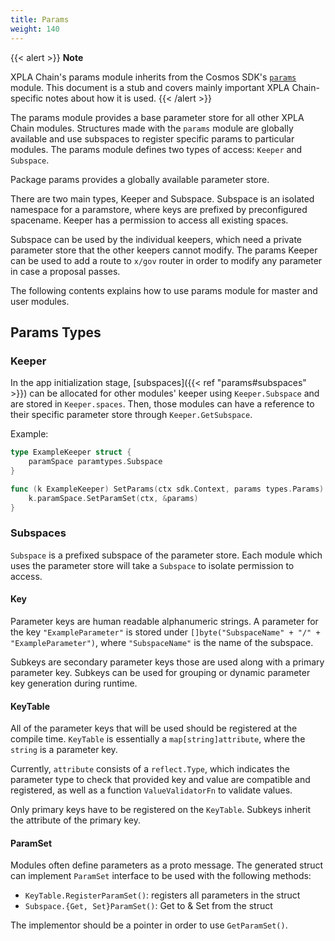 ```yaml
---
title: Params
weight: 140
---
```


{{< alert >}}
**Note**

XPLA Chain's params module inherits from the Cosmos SDK's [`params`](https://docs.cosmos.network/v0.45/modules/params/) module. This document is a stub and covers mainly important XPLA Chain-specific notes about how it is used.
{{< /alert >}}

The params module provides a base parameter store for all other XPLA Chain modules. Structures made with the `params` module are globally available and use subspaces to register specific params to particular modules. The params module defines two types of access: `Keeper` and `Subspace`.

Package params provides a globally available parameter store.

There are two main types, Keeper and Subspace. Subspace is an isolated namespace for a paramstore, where keys are prefixed by preconfigured spacename. Keeper has a permission to access all existing spaces.

Subspace can be used by the individual keepers, which need a private parameter store that the other keepers cannot modify. The params Keeper can be used to add a route to `x/gov` router in order to modify any parameter in case a proposal passes.

The following contents explains how to use params module for master and user modules.

## Params Types

### Keeper

In the app initialization stage, [subspaces]({{< ref "params#subspaces" >}}) can be allocated for other modules' keeper using `Keeper.Subspace` and are stored in `Keeper.spaces`. Then, those modules can have a reference to their specific parameter store through `Keeper.GetSubspace`.

Example:

```go
type ExampleKeeper struct {
	paramSpace paramtypes.Subspace
}

func (k ExampleKeeper) SetParams(ctx sdk.Context, params types.Params) {
	k.paramSpace.SetParamSet(ctx, &params)
}
```

### Subspaces

`Subspace` is a prefixed subspace of the parameter store. Each module which uses the
parameter store will take a `Subspace` to isolate permission to access.

#### Key

Parameter keys are human readable alphanumeric strings. A parameter for the key
`"ExampleParameter"` is stored under `[]byte("SubspaceName" + "/" + "ExampleParameter")`,
	where `"SubspaceName"` is the name of the subspace.

Subkeys are secondary parameter keys those are used along with a primary parameter key.
Subkeys can be used for grouping or dynamic parameter key generation during runtime.

#### KeyTable

All of the parameter keys that will be used should be registered at the compile
time. `KeyTable` is essentially a `map[string]attribute`, where the `string` is a parameter key.

Currently, `attribute` consists of a `reflect.Type`, which indicates the parameter
type to check that provided key and value are compatible and registered, as well as a function `ValueValidatorFn` to validate values.

Only primary keys have to be registered on the `KeyTable`. Subkeys inherit the
attribute of the primary key.

#### ParamSet

Modules often define parameters as a proto message. The generated struct can implement
`ParamSet` interface to be used with the following methods:

* `KeyTable.RegisterParamSet()`: registers all parameters in the struct
* `Subspace.{Get, Set}ParamSet()`: Get to & Set from the struct

The implementor should be a pointer in order to use `GetParamSet()`.
